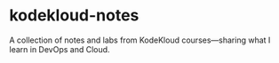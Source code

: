 # kodekloud-notes
A collection of notes and labs from KodeKloud courses—sharing what I learn in DevOps and Cloud.
